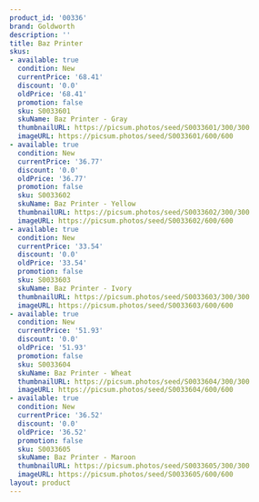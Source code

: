 ```yaml
---
product_id: '00336'
brand: Goldworth
description: ''
title: Baz Printer
skus:
- available: true
  condition: New
  currentPrice: '68.41'
  discount: '0.0'
  oldPrice: '68.41'
  promotion: false
  sku: S0033601
  skuName: Baz Printer - Gray
  thumbnailURL: https://picsum.photos/seed/S0033601/300/300
  imageURL: https://picsum.photos/seed/S0033601/600/600
- available: true
  condition: New
  currentPrice: '36.77'
  discount: '0.0'
  oldPrice: '36.77'
  promotion: false
  sku: S0033602
  skuName: Baz Printer - Yellow
  thumbnailURL: https://picsum.photos/seed/S0033602/300/300
  imageURL: https://picsum.photos/seed/S0033602/600/600
- available: true
  condition: New
  currentPrice: '33.54'
  discount: '0.0'
  oldPrice: '33.54'
  promotion: false
  sku: S0033603
  skuName: Baz Printer - Ivory
  thumbnailURL: https://picsum.photos/seed/S0033603/300/300
  imageURL: https://picsum.photos/seed/S0033603/600/600
- available: true
  condition: New
  currentPrice: '51.93'
  discount: '0.0'
  oldPrice: '51.93'
  promotion: false
  sku: S0033604
  skuName: Baz Printer - Wheat
  thumbnailURL: https://picsum.photos/seed/S0033604/300/300
  imageURL: https://picsum.photos/seed/S0033604/600/600
- available: true
  condition: New
  currentPrice: '36.52'
  discount: '0.0'
  oldPrice: '36.52'
  promotion: false
  sku: S0033605
  skuName: Baz Printer - Maroon
  thumbnailURL: https://picsum.photos/seed/S0033605/300/300
  imageURL: https://picsum.photos/seed/S0033605/600/600
layout: product
---
```

